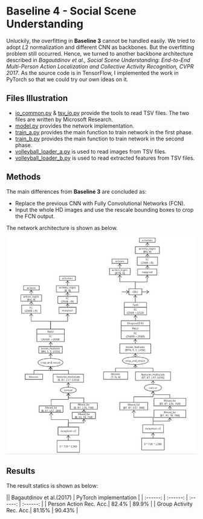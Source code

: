 # Baseline 4 - Social Scene Understanding

Unluckily, the overfitting in **Baseline 3** cannot be handled easily. We tried to adopt $L2$ normalization and different CNN as backbones. But the overfitting problem still occurred. Hence, we turned to another backbone architecture described in *Bagautdinov et al., Social Scene Understanding: End-to-End Multi-Person Action Localization and Collective Activity Recognition, CVPR 2017*. As the source code is in TensorFlow, I implemented the work in PyTorch so that we could try our own ideas on it.

## Files Illustration

- [io_common.py](io_common.py "io_common.py") & [tsv_io.py](tsv_io.py "tsv_io.py") provide the tools to read TSV files. The two files are written by Microsoft Research.
- [model.py](model.py "model.py") provides the network implementation.
- [train_a.py](train_a.py "train_a.py") provides the main function to train network in the first phase.
- [train_b.py](train_b.py "train_b.py") provides the main function to train network in the second phase.
- [volleyball_loader_a.py](volleyball_loader_a.py "volleyball_loader_a.py") is used to read images from TSV files.
- [volleyball_loader_b.py](volleyball_loader_b.py "volleyball_loader_b.py") is used to read extracted features from TSV files.

## Methods

The main differences from **Baseline 3** are concluded as:

- Replace the previous CNN with Fully Convolutional Networks (FCN).
- Input the whole HD images and use the rescale bounding boxes to crop the FCN output.

The network architecture is shown as below.

![HDT2](../imgs/ssu1.jpg)

## Results

The result statics is shown as below:

|| Bagautdinov et al.(2017) | PyTorch implementation |
| :------: | :------: | :------: | :------: |
| Person Action Rec. Acc.| 82.4% | 89.9% |
| Group Activity Rec. Acc.| 81.15% | 90.43% |
